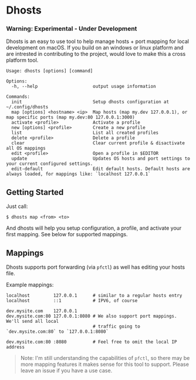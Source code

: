 # Dhosts

### Warning: Experimental - Under Development

Dhosts is an easy to use tool to help manage hosts + port mapping for local development on macOS. If you build on an windows or linux platform and are intrested in contributing to the project, would love to make this a cross platform tool.

```
Usage: dhosts [options] [command]

Options:
  -h, --help                     output usage information

Commands:
  init                           Setup dhosts configuration at ~/.config/dhosts
  map [options] <hostname> <ip>  Map hosts (map my.dev 127.0.0.1), or map specific ports (map my.dev:80 127.0.0.1:3000)
  activate <profile>             Activate a profile
  new [options] <profile>        Create a new profile
  list                           List all created profiles
  delete <profile>               Delete a profile
  clear                          Clear current profile & disactivate all OS mappings
  edit <profile>                 Open a profile in $EDITOR
  update                         Updates OS hosts and port settings to your current configured settings.
  edit-default                   Edit default hosts. Default hosts are always loaded, for mappings like: `localhost 127.0.0.1`
```

## Getting Started

Just call:

```
$ dhosts map <from> <to>
```

And dhosts will help you setup configuration, a profile, and activate your first mapping. See below for supported mappings.

## Mappings

Dhosts supports port forwarding (via `pfctl`) as well has editing your hosts file.

Example mappings:

```
localhost         127.0.0.1      # similar to a regular hosts entry
localhost         ::1            # IPV6, of course

dev.mysite.com    127.0.0.1
dev.mysite.com:80 127.0.0.1:8080 # We also support port mappings. We'll send all local
                                 # traffic going to `dev.mysite.com:80` to `127.0.0.1:8080`

dev.mysite.com:80 :8080          # Feel free to omit the local IP address
```

> Note: I'm still understanding the capabilities of `pfctl`, so there may be more mapping features it makes sense for this tool to support. Please leave an issue if you have a use case.

